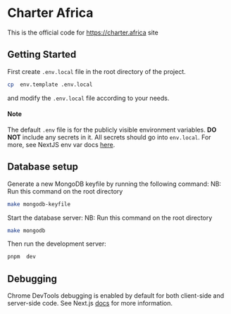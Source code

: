 # Charter Africa

This is the official code for https://charter.africa site

## Getting Started

First create `.env.local` file in the root directory of the project.

```bash
cp  env.template .env.local
```

and modify the `.env.local` file according to your needs.

#### Note

The default `.env` file is for the publicly visible environment variables.
**DO NOT** include any secrets in it. All secrets should go into `env.local`.
For more, see NextJS env var docs [here](https://nextjs.org/docs/basic-features/environment-variables).

## Database setup

Generate a new MongoDB keyfile by running the following command:
NB: Run this command on the root directory

```bash
make mongodb-keyfile
```

Start the database server:
NB: Run this command on the root directory

```bash
make mongodb
```

Then run the development server:

```bash
pnpm  dev
```

## Debugging

Chrome DevTools debugging is enabled by default for both client-side and server-side code. See Next.js [docs](https://nextjs.org/docs/advanced-features/debugging#debugging-with-chrome-devtools) for more information.
